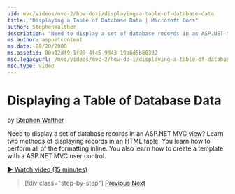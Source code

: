 ```yaml
---
uid: mvc/videos/mvc-2/how-do-i/displaying-a-table-of-database-data
title: "Displaying a Table of Database Data | Microsoft Docs"
author: StephenWalther
description: "Need to display a set of database records in an ASP.NET MVC view? Learn two methods of displaying records in an HTML table. You learn how to perform all of t..."
ms.author: aspnetcontent
ms.date: 08/20/2008
ms.assetid: 00a12df9-1f89-4fc5-9d43-19a8d5b80392
msc.legacyurl: /mvc/videos/mvc-2/how-do-i/displaying-a-table-of-database-data
msc.type: video
---
```

Displaying a Table of Database Data
====================
by [Stephen Walther](https://github.com/StephenWalther)

Need to display a set of database records in an ASP.NET MVC view? Learn two methods of displaying records in an HTML table. You learn how to perform all of the formatting inline. You also learn how to create a template with a ASP.NET MVC user control.

[&#9654; Watch video (15 minutes)](https://channel9.msdn.com/Blogs/ASP-NET-Site-Videos/displaying-a-table-of-database-data)

> [!div class="step-by-step"]
> [Previous](creating-model-classes-with-linq-to-sql.md)
> [Next](what-is-aspnet-mvc-80-minute-technical-video-for-developers-building-nerddinner.md)
